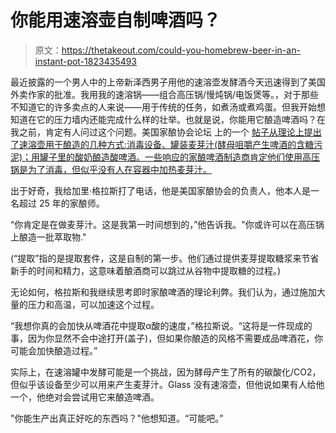 # 你能用速溶壶自制啤酒吗？

> 原文：<https://thetakeout.com/could-you-homebrew-beer-in-an-instant-pot-1823435493>

最近披露的一个男人中的上帝新泽西男子用他的速溶壶发酵酒今天迅速得到了美国外卖作家的批准。我用我的速溶锅——组合高压锅/慢炖锅/电饭煲等。，对于那些不知道它的许多卖点的人来说——用于传统的任务，如煮汤或煮鸡蛋。但我开始想知道在它的压力墙内还能完成什么样的壮举。也就是说，你能用它酿造啤酒吗？在我之前，肯定有人问过这个问题。美国家酿协会论坛 上的一个 [帖子从理论上提出了速溶壶用于酿造的几种方式:消毒设备、罐装麦芽汁(酵母咀嚼产生啤酒的含糖污泥)；用罐子里的酸奶酿造酸啤酒。一些响应的家酿啤酒制造商肯定他们使用高压锅是为了消毒，但似乎没有人在容器中加热麦芽汁。](https://www.homebrewtalk.com/forum/threads/instant-pot-pressure-cooker-hb-uses.632471/)



出于好奇，我给加里·格拉斯打了电话，他是美国家酿协会的负责人，他本人是一名超过 25 年的家酿师。

“你肯定是在做麦芽汁。这是我第一时间想到的，”他告诉我。"你或许可以在高压锅上酿造一批萃取物."

(“提取”指的是提取套件，这是自制的第一步。他们通过提供麦芽提取糖浆来节省新手的时间和精力，这意味着酿酒商可以跳过从谷物中提取糖的过程。)

无论如何，格拉斯和我继续思考即时家酿啤酒的理论利弊。我们认为，通过施加大量的压力和高温，可以加速这个过程。

“我想你真的会加快从啤酒花中提取α酸的速度，”格拉斯说。“这将是一件现成的事，因为你显然不会中途打开(盖子)，但如果你酿造的风格不需要成品啤酒花，你可能会加快酿造过程。”

实际上，在速溶罐中发酵可能是一个挑战，因为酵母产生了所有的碳酸化/CO2，但似乎该设备至少可以用来产生麦芽汁。Glass 没有速溶壶，但他说如果有人给他一个，他绝对会尝试用它来酿造啤酒。

"你能生产出真正好吃的东西吗？"他想知道。“可能吧。”